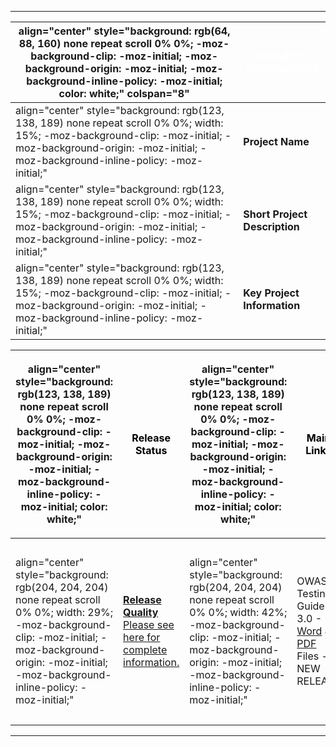 -----

| align="center" style="background: rgb(64, 88, 160) none repeat scroll 0% 0%; -moz-background-clip: -moz-initial; -moz-background-origin: -moz-initial; -moz-background-inline-policy: -moz-initial; color: white;" colspan="8" | <font color="white">**PROJECT INFORMATION**</font> |
| ------------------------------------------------------------------------------------------------------------------------------------------------------------------------------------------------------------------------------ | -------------------------------------------------- |
| align="center" style="background: rgb(123, 138, 189) none repeat scroll 0% 0%; width: 15%; -moz-background-clip: -moz-initial; -moz-background-origin: -moz-initial; -moz-background-inline-policy: -moz-initial;"             | **Project Name**                                   |
| align="center" style="background: rgb(123, 138, 189) none repeat scroll 0% 0%; width: 15%; -moz-background-clip: -moz-initial; -moz-background-origin: -moz-initial; -moz-background-inline-policy: -moz-initial;"             | **Short Project Description**                      |
| align="center" style="background: rgb(123, 138, 189) none repeat scroll 0% 0%; width: 15%; -moz-background-clip: -moz-initial; -moz-background-origin: -moz-initial; -moz-background-inline-policy: -moz-initial;"             | **Key Project Information**                        |

<table>
<thead>
<tr class="header">
<th><p>align="center" style="background: rgb(123, 138, 189) none repeat scroll 0% 0%; -moz-background-clip: -moz-initial; -moz-background-origin: -moz-initial; -moz-background-inline-policy: -moz-initial; color: white;"</p></th>
<th><p><font color="black"><strong>Release Status</strong></font></p></th>
<th><p>align="center" style="background: rgb(123, 138, 189) none repeat scroll 0% 0%; -moz-background-clip: -moz-initial; -moz-background-origin: -moz-initial; -moz-background-inline-policy: -moz-initial; color: white;"</p></th>
<th><p><font color="black"><strong>Main Links</strong></font></p></th>
<th><p>align="center" style="background: rgb(123, 138, 189) none repeat scroll 0% 0%; -moz-background-clip: -moz-initial; -moz-background-origin: -moz-initial; -moz-background-inline-policy: -moz-initial; color: white;"</p></th>
<th><p><font color="black"><strong>Related Projects</strong></font></p></th>
</tr>
</thead>
<tbody>
<tr class="odd">
<td><p>align="center" style="background: rgb(204, 204, 204) none repeat scroll 0% 0%; width: 29%; -moz-background-clip: -moz-initial; -moz-background-origin: -moz-initial; -moz-background-inline-policy: -moz-initial;"</p></td>
<td><p><strong><a href=":Category:OWASP_Project_Assessment#Release_Quality_Documentation_Criteria" title="wikilink">Release Quality</a></strong><br />
<a href=":OWASP_Testing_Guide_3.0_-_Assessment_Frame" title="wikilink">Please see here for complete information.</a></p></td>
<td><p>align="center" style="background: rgb(204, 204, 204) none repeat scroll 0% 0%; width: 42%; -moz-background-clip: -moz-initial; -moz-background-origin: -moz-initial; -moz-background-inline-policy: -moz-initial;"</p></td>
<td><p>OWASP Testing Guide V 3.0 - <a href="https://www.owasp.org/images/4/4d/OWASP_Testing_Guide_V3.doc">Word</a> &amp; <a href="https://www.owasp.org/images/8/89/OWASP_Testing_Guide_V3.pdf">PDF</a> Files - NEW RELEASE</p></td>
<td><p>!</p>
<p>Spanish Version in <a href="http://www.owasp.org/images/d/d7/Gu%C3%ADa_de_pruebas_de_OWASP_ver_3.0.zip">Word</a> &amp; <a href="http://www.owasp.org/images/8/80/Gu%C3%ADa_de_pruebas_de_OWASP_ver_3.0.pdf">PDF</a><br />
Chinese Version in <a href="http://www.owasp.org/images/0/06/OWASP%E6%B5%8B%E8%AF%95%E6%8C%87%E5%8D%97%28%E4%B8%AD%E6%96%87%EF%BC%89.pdf">PDF</a><br />
About OWASP Testing Guide V 3.0: <a href="http://www.owasp.org/images/2/2c/OWASP_EU_Summit_2008_OWASP_Testing_Guide_v3.ppt">PowerPoint</a><br />
<a href=":OWASP_Testing_Guide_v3_Table_of_Contents" title="wikilink">OWASP Testing Guide v3 Table of Contents</a></p></td>
<td><p>align="center" style="background: rgb(204, 204, 204) none repeat scroll 0% 0%; width: 29%; -moz-background-clip: -moz-initial; -moz-background-origin: -moz-initial; -moz-background-inline-policy: -moz-initial;"</p></td>
</tr>
</tbody>
</table>

-----
